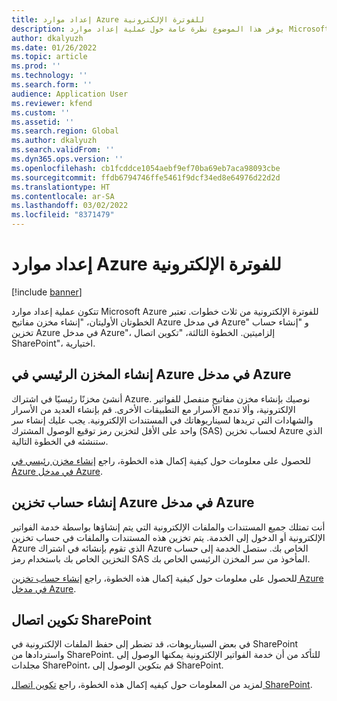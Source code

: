 ```yaml
---
title: إعداد موارد Azure للفوترة الإلكترونية
description: يوفر هذا الموضوع نظرة عامة حول عملية إعداد موارد Microsoft Azure للفوترة الإلكترونية.
author: dkalyuzh
ms.date: 01/26/2022
ms.topic: article
ms.prod: ''
ms.technology: ''
ms.search.form: ''
audience: Application User
ms.reviewer: kfend
ms.custom: ''
ms.assetid: ''
ms.search.region: Global
ms.author: dkalyuzh
ms.search.validFrom: ''
ms.dyn365.ops.version: ''
ms.openlocfilehash: cb1fcddce1054aebf9ef70ba69eb7aca98093cbe
ms.sourcegitcommit: ffdb6794746ffe5461f9dcf34ed8e64976d22d2d
ms.translationtype: HT
ms.contentlocale: ar-SA
ms.lasthandoff: 03/02/2022
ms.locfileid: "8371479"
---
```

# <a name="set-up-azure-resources-for-electronic-invoicing"></a>إعداد موارد Azure للفوترة الإلكترونية

[!include [banner](../includes/banner.md)]

تتكون عملية إعداد موارد Microsoft Azure للفوترة الإلكترونية من ثلاث خطوات. تعتبر الخطوتان الأوليتان، "إنشاء مخزن مفاتيح Azure في مدخل Azure" و "إنشاء حساب تخزين Azure في مدخل Azure"، إلزاميتين. الخطوة الثالثة، "تكوين اتصال SharePoint"، اختيارية.

## <a name="create-an-azure-key-vault-in-the-azure-portal"></a>إنشاء المخزن الرئيسي في Azure في مدخل Azure

أنشئ مخزنًا رئيسيًا في اشتراك Azure. نوصيك بإنشاء مخزن مفاتيح منفصل للفواتير الإلكترونية، وألا تدمج الأسرار مع التطبيقات الأخرى. قم بإنشاء العديد من الأسرار والشهادات التي تريدها لسيناريوهاتك في المستندات الإلكترونية. يجب عليك إنشاء سر واحد على الأقل لتخزين رمز توقيع الوصول المشترك (SAS) لحساب تخزين Azure الذي ستنشئه في الخطوة التالية.

للحصول على معلومات حول كيفية إكمال هذه الخطوة، راجع [إنشاء مخزن رئيسي في Azure في مدخل Azure](e-invoicing-create-azure-key-vault-azure-portal.md).

## <a name="create-an-azure-storage-account-in-the-azure-portal"></a>إنشاء حساب تخزين Azure في مدخل Azure

أنت تمتلك جميع المستندات والملفات الإلكترونية التي يتم إنشاؤها بواسطة خدمة الفواتير الإلكترونية أو الدخول إلى الخدمة. يتم تخزين هذه المستندات والملفات في حساب تخزين Azure الذي تقوم بإنشائه في اشتراك Azure الخاص بك. ستصل الخدمة إلى حساب التخزين الخاص بك باستخدام رمز SAS المأخوذ من سر المخزن الرئيسي الخاص بك.

للحصول على معلومات حول كيفية إكمال هذه الخطوة، راجع [إنشاء حساب تخزين Azure في مدخل Azure](e-invoicing-create-azure-storage-account-azure-portal.md).

## <a name="configure-a-sharepoint-connection"></a>تكوين اتصال SharePoint

في بعض السيناريوهات، قد تضطر إلى حفظ الملفات الإلكترونية في SharePoint واستردادها من SharePoint. للتأكد من أن خدمة الفواتير الإلكترونية يمكنها الوصول إلى مجلدات SharePoint، قم بتكوين الوصول إلى SharePoint.

لمزيد من المعلومات حول كيفيه إكمال هذه الخطوة، راجع [تكوين اتصال SharePoint](e-invoicing-create-sharepoint-connection.md).
